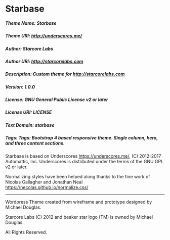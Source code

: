 # Starbase

##### Theme Name: Starbase
##### Theme URI: http://underscores.me/
##### Author: Starcore Labs
##### Author URI: http://starcorelabs.com
##### Description: Custom theme for http://starcorelabs.com
##### Version: 1.0.0
##### License: GNU General Public License v2 or later
##### License URI: LICENSE
##### Text Domain: starbase
##### Tags: Tags: Bootstrap 4 based responsive theme. Single column, hero, and three content sections.

Starbase is based on Underscores https://underscores.me/, (C) 2012-2017 Automattic, Inc. Underscores is distributed under the terms of the GNU GPL v2 or later.

Normalizing styles have been helped along thanks to the fine work of
Nicolas Gallagher and Jonathan Neal https://necolas.github.io/normalize.css/

----

Wordpress Theme created from wireframe and prototype designed by Michael Douglas.

Starcore Labs (C) 2012 and beaker star logo (TM) is owned by Michael Douglas.

All Rights Reserved.

